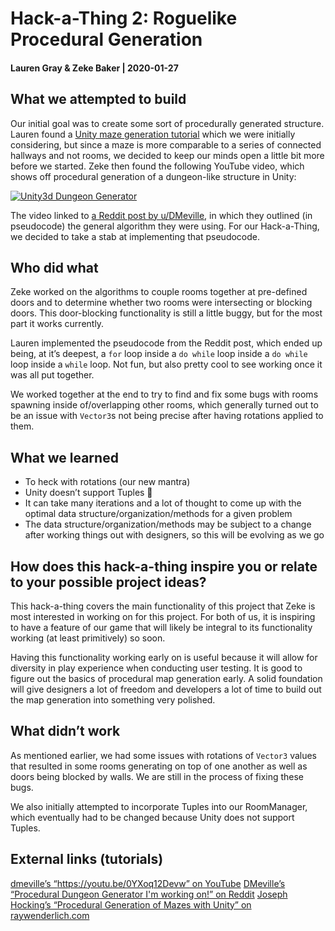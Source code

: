 # Hack-a-Thing 2: Roguelike Procedural Generation
#### Lauren Gray & Zeke Baker | 2020-01-27

## What we attempted to build

Our initial goal was to create some sort of procedurally generated structure. Lauren found a [Unity maze generation tutorial](https://www.raywenderlich.com/82-procedural-generation-of-mazes-with-unity) which we were initially considering, but since a maze is more comparable to a series of connected hallways and not rooms, we decided to keep our minds open a little bit more before we started. Zeke then found the following YouTube video, which shows off procedural generation of a dungeon-like structure in Unity:

[![Unity3d Dungeon Generator](https://i.ytimg.com/vi/0YXoq12Devw/maxresdefault.jpg)](https://youtu.be/0YXoq12Devw)

The video linked to [a Reddit post by u/DMeville](https://www.reddit.com/r/Unity3D/comments/3dt2in/procedural_dungeon_generator_im_working_on/?st=j3tkmk23&sh=61e60504), in which they outlined (in pseudocode) the general algorithm they were using. For our Hack-a-Thing, we decided to take a stab at implementing that pseudocode.

## Who did what

Zeke worked on the algorithms to couple rooms together at pre-defined doors and to determine whether two rooms were intersecting or blocking doors. This door-blocking functionality is still a little buggy, but for the most part it works currently.

Lauren implemented the pseudocode from the Reddit post, which ended up being, at it’s deepest, a `for` loop inside a `do while` loop inside a `do while` loop inside a `while` loop. Not fun, but also pretty cool to see working once it was all put together.

We worked together at the end to try to find and fix some bugs with rooms spawning inside of/overlapping other rooms, which generally turned out to be an issue with `Vector3`s not being precise after having rotations applied to them.

## What we learned

* To heck with rotations (our new mantra)
* Unity doesn’t support Tuples 🙁
* It can take many iterations and a lot of thought to come up with the optimal data structure/organization/methods for a given problem
* The data structure/organization/methods may be subject to a change after working things out with designers, so this will be evolving as we go

## How does this hack-a-thing inspire you or relate to your possible project ideas?

This hack-a-thing covers the main functionality of this project that Zeke is most interested in working on for this project. For both of us, it is inspiring to have a feature of our game that will likely be integral to its functionality working (at least primitively) so soon.

Having this functionality working early on is useful because it will allow for diversity in play experience when conducting user testing. It is good to figure out the basics of procedural map generation early. A solid foundation will give designers a lot of freedom and developers a lot of time to build out the map generation into something very polished.

## What didn’t work

As mentioned earlier, we had some issues with rotations of `Vector3` values that resulted in some rooms generating on top of one another as well as doors being blocked by walls. We are still in the process of fixing these bugs.

We also initially attempted to incorporate Tuples into our RoomManager, which eventually had to be changed because Unity does not support Tuples.

## External links (tutorials)

[dmeville’s “https://youtu.be/0YXoq12Devw” on YouTube](https://youtu.be/0YXoq12Devw)
[DMeville’s “Procedural Dungeon Generator I'm working on!” on Reddit](https://www.reddit.com/r/Unity3D/comments/3dt2in/procedural_dungeon_generator_im_working_on/?st=j3tkmk23&sh=61e60504)
[Joseph Hocking’s  “Procedural Generation of Mazes with Unity” on raywenderlich.com](https://www.raywenderlich.com/82-procedural-generation-of-mazes-with-unity)